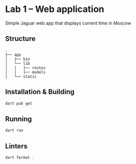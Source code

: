 # Lab 1 – Web application

Simple Jaguar web app that displays current time in Moscow

## Structure

```
.
├── app
│   ├── bin
│   └── lib
│   │   ├── routes
│   │   ├── models
│   └── static
```

## Installation & Building

```bash
dart pub get
```

## Running

```bash
dart run
```

## Linters

```bash
dart format .
```
